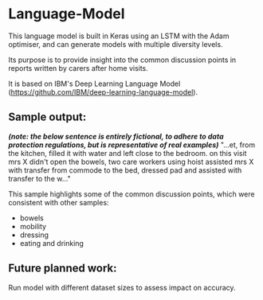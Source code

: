# Language-Model
This language model is built in Keras using an LSTM with the Adam optimiser, and can generate models with multiple diversity levels.

Its purpose is to provide insight into the common discussion points in reports written by carers after home visits.

It is based on IBM's Deep Learning Language Model (https://github.com/IBM/deep-learning-language-model).


## Sample output:
***(note: the below sentence is entirely fictional, to adhere to data protection regulations, but is representative of real examples)***
"...et, from the kitchen, filled it with water and left close to the bedroom. on this visit mrs X didn't open the bowels, two care workers using hoist assisted mrs X with transfer from commode to the bed, dressed pad and assisted with transfer to the w..."

This sample highlights some of the common discussion points, which were consistent with other samples:
- bowels
- mobility
- dressing
- eating and drinking

## Future planned work:
Run model with different dataset sizes to assess impact on accuracy.
